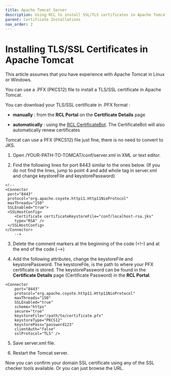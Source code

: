 ```yaml
---
title: Apache Tomcat Server
description: Using RCL to install SSL/TLS certificates in Apache Tomcat Server
parent: Certificate Installations
nav_order: 2
---
```


# Installing TLS/SSL Certificates in Apache Tomcat

This article assumes that you have experience with Apache Tomcat in Linux or Windows.

You can use a .PFX (PKCS12) file to install a TLS/SSL certificate in Apache Tomcat.

You can download your TLS/SSL certificate in .PFX format :

- **manually** : from the **RCL Portal** on the **Certificate Details** page

- **automatically** : using the [RCL CertificateBot](../certbot/certbot). The CertificateBot will also automatically renew certificates

Tomcat can use a PFX (PKCS12) file just fine, there is no need to convert to JKS.

1. Open /YOUR-PATH-TO-TOMCAT/conf/server.xml in XML or text editor.

2. Find the following lines for port 8443 similar to the ones below. (If you do not find the lines, jump to point 4 and add whole tag in server.xml and change keystoreFile and keystorePassword)

```
<!--
<Connector 
 port="8443"
 protocol="org.apache.coyote.http11.Http11NioProtocol"
 maxThreads="150" 
 SSLEnabled="true">
 <SSLHostConfig>
    <Certificate certificateKeystoreFile="conf/localhost-rsa.jks"
    type="RSA" />
 </SSLHostConfig>
</Connector>
    -->
```

3. Delete the comment markers at the beginning of the code (<!–) and at the end of the code (–>)

4. Add the following attributes, change the keystoreFile and keystorePassword. The keystoreFile, is the path to where your PFX certificate is stored. The keystorePassword can be found in the **Certificate Details** page (Certificate Password) in the **RCL Portal**.

```
<Connector
    port="8443"
    protocol="org.apache.coyote.http11.Http11NioProtocol"
    maxThreads="150"
    SSLEnabled="true"
    scheme="https"
    secure="true"
    keystoreFile="/path/to/certificate.pfx"
    keystoreType="PKCS12"
    keystorePass="password123"
    clientAuth="false"
    sslProtocol="TLS" />
```

5. Save server.xml file.

6. Restart the Tomcat server.

Now you can confirm your domain SSL certificate using any of the SSL checker tools available. Or you can just browse the URL.